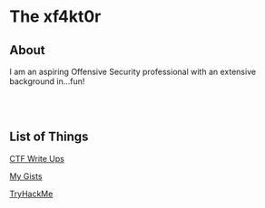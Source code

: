 # **The xf4kt0r**

## **About**
I am an aspiring Offensive Security professional with an extensive background in...fun! 

<br />
<br />

## **List of Things**
[CTF Write Ups](/CTFs/CTF%20Write%20Ups "CTF Write Ups")  

[My Gists](/gists "My Gists")  

[TryHackMe](/TryHackMe/tryhackme "TryHackMe")  
